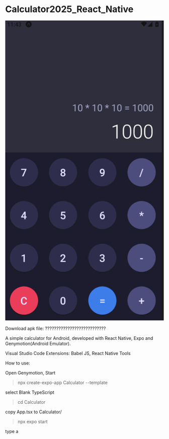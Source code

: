 # Calculator2025_React_Native

![Image of your image](calculator.png)

Download apk file: ???????????????????????????

A simple calculator for Android, developed with React Native, Expo and Genymotion(Android Emulator).

Visual Studio Code Extensions: Babel JS, React Native Tools

How to use:

Open Genymotion, Start

>npx create-expo-app Calculator --template

select Blank TypeScript

>cd Calculator

copy App.tsx to Calculator/

>npx expo start

type a
